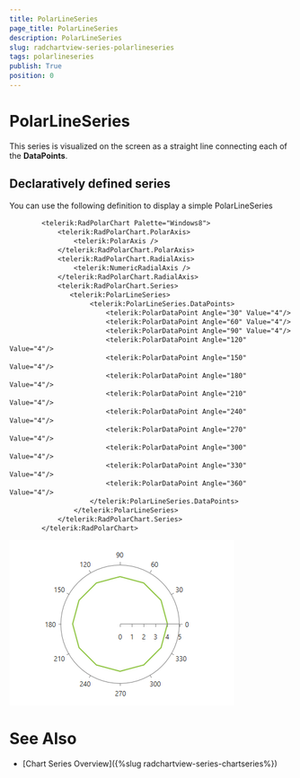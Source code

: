 ```yaml
---
title: PolarLineSeries
page_title: PolarLineSeries
description: PolarLineSeries
slug: radchartview-series-polarlineseries
tags: polarlineseries
publish: True
position: 0
---
```


# PolarLineSeries



This series is visualized on the screen as a straight line connecting each of the __DataPoints__.
      

## Declaratively defined series

You can use the following definition to display a simple PolarLineSeries

	
            <telerik:RadPolarChart Palette="Windows8">
                <telerik:RadPolarChart.PolarAxis>
                    <telerik:PolarAxis />
                </telerik:RadPolarChart.PolarAxis>
                <telerik:RadPolarChart.RadialAxis>
                    <telerik:NumericRadialAxis />
                </telerik:RadPolarChart.RadialAxis>
                <telerik:RadPolarChart.Series>
                   <telerik:PolarLineSeries>
                        <telerik:PolarLineSeries.DataPoints>
                            <telerik:PolarDataPoint Angle="30" Value="4"/>
                            <telerik:PolarDataPoint Angle="60" Value="4"/>
                            <telerik:PolarDataPoint Angle="90" Value="4"/>
                            <telerik:PolarDataPoint Angle="120" Value="4"/>
                            <telerik:PolarDataPoint Angle="150" Value="4"/>
                            <telerik:PolarDataPoint Angle="180" Value="4"/>
                            <telerik:PolarDataPoint Angle="210" Value="4"/>
                            <telerik:PolarDataPoint Angle="240" Value="4"/>
                            <telerik:PolarDataPoint Angle="270" Value="4"/>
                            <telerik:PolarDataPoint Angle="300" Value="4"/>
                            <telerik:PolarDataPoint Angle="330" Value="4"/>
                            <telerik:PolarDataPoint Angle="360" Value="4"/>
                        </telerik:PolarLineSeries.DataPoints>
                    </telerik:PolarLineSeries>
                </telerik:RadPolarChart.Series>
            </telerik:RadPolarChart>

![radchartview-series-polarlineseries](images/radchartview-series-polarlineseries.png)

# See Also

 * [Chart Series Overview]({%slug radchartview-series-chartseries%})
